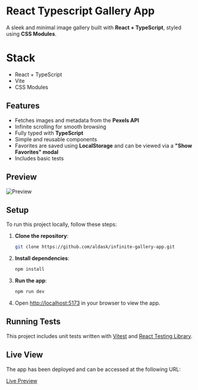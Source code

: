 # React Typescript Gallery App

A sleek and minimal image gallery built with **React + TypeScript**, styled using **CSS Modules**.

# Stack

- React + TypeScript
- Vite
- CSS Modules

## Features

- Fetches images and metadata from the **Pexels API**
- Infinite scrolling for smooth browsing
- Fully typed with **TypeScript**
- Simple and reusable components
- Favorites are saved using **LocalStorage** and can be viewed via a **"Show Favorites" modal**
- Includes basic tests

## Preview

<img src="src/assets/preview.png" alt="Preview">

## Setup

To run this project locally, follow these steps:

1. **Clone the repository**:

   ```bash
   git clone https://github.com/aldask/infinite-gallery-app.git
   ```

2. **Install dependencies**:

   ```bash
   npm install
   ```

3. **Run the app**:

   ```bash
   npm run dev
   ```

4. Open [http://localhost:5173](http://localhost:5173) in your browser to view the app.

## Running Tests

This project includes unit tests written with [Vitest](https://vitest.dev/) and [React Testing Library](https://testing-library.com/).

## Live View

The app has been deployed and can be accessed at the following URL:

[Live Preview](https://infinite-gallery-indol.vercel.app/)
